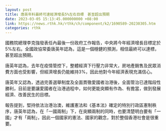 ```yaml
---
layout: post
title: 唐英年料最終可達經濟增長5%左右目標　甚至超出預期
date: 2023-03-05 15:13:45.000000000 +08:00
link: https://news.rthk.hk/rthk/ch/component/k2/1690589-20230305.htm
categories: rthk
---
```


國務院總理李克強發表任內最後一份政府工作報告，中央將今年經濟增長目標定於5%左右。全國政協常委唐英年認為，這是一個穩健的預測，相信最終可以達標，甚至超出預期。

唐英年認為，去年在疫情管控下，整體經濟下行壓力非常大，房地產銷售及民眾消費方面也受影響，但經濟增長仍能維持3%，因此他對今年經濟表現充滿信心。

唐英年又認為，透過完善選舉制度及全面貫徹愛國者治港後，全面管治已達階段性勝利，目前是要讓愛國者在治港過程中，如何更能突顯有作為、有擔當，做到發展經濟、改善民生的目標。

報告提到，堅持依法治港治澳，維護憲法和《基本法》確定的特別行政區憲制秩序，唐英年認為，在「一國兩制」下，在突顯兩制的同時，也要清楚明白要有「一國」才有「兩制」，因此一個國家的憲法、國家的觀念，對於整個香港社會是很重要。

